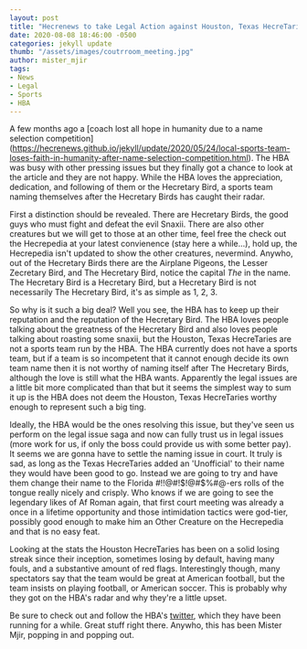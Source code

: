 ```yaml
---
layout: post
title: "Hecrenews to take Legal Action against Houston, Texas HecreTaries"
date: 2020-08-08 18:46:00 -0500
categories: jekyll update
thumb: "/assets/images/coutrroom_meeting.jpg"
author: mister_mjir
tags:
- News
- Legal
- Sports
- HBA
---
```


A few months ago a [coach lost all hope in humanity due to a name selection competition]
(https://hecrenews.github.io/jekyll/update/2020/05/24/local-sports-team-loses-faith-in-humanity-after-name-selection-competition.html). The HBA was busy with other
pressing issues but they finally got a chance to look at the article and they are not happy. While the HBA loves the appreciation, dedication, and following of them
or the Hecretary Bird, a sports team naming themselves after the Hecretary Birds has caught their radar.

First a distinction should be revealed. There are Hecretary Birds, the good guys who must fight and defeat the evil Snaxii. There are also other creatures but we
will get to those at an other time, feel free the check out the Hecrepedia at your latest convienence (stay here a while...), hold up, the Hecrepedia isn't updated to
show the other creatures, nevermind. Anywho, out of the Hecretary Birds there are the Airplane Pigeons, the Lesser Zecretary Bird, and The Hecretary Bird, notice the
capital *The* in the name. The Hecretary Bird is a Hecretary Bird, but a Hecretary Bird is not necessarily The Hecretary Bird, it's as simple as 1, 2, 3.

So why is it such a big deal? Well you see, the HBA has to keep up their reputation and the reputation of the Hecretary Bird. The HBA loves people talking about the
greatness of the Hecretary Bird and also loves people talking about roasting some snaxii, but the Houston, Texas HecreTaries are not a sports team run by the HBA. The
HBA currently does not have a sports team, but if a team is so incompetent that it cannot enough decide its own team name then it is not worthy of naming itself after
The Hecretary Birds, although the love is still what the HBA wants. Apparently the legal issues are a little bit more complicated than that but it seems the simplest
way to sum it up is the HBA does not deem the Houston, Texas HecreTaries worthy enough to represent such a big ting.

Ideally, the HBA would be the ones resolving this issue, but they've seen us perform on the legal issue saga and now can fully trust us in legal issues (more work for
us, if only the boss could provide us with some better pay). It seems we are gonna have to settle the naming issue in court. It truly is sad, as long as the Texas
HecreTaries added an 'Unofficial' to their name they would have been good to go. Instead we are going to try and have them change their name to the
Florida #$!$!@#$%#@-ers. I don't know about you but personally Florida #$!$!@#$%#@-ers rolls of the tongue really nicely and crisply. Who knows if we are going to see
the legendary likes of Af Roman again, that first court meeting was already a once in a lifetime opportunity and those intimidation tactics were god-tier, possibly
good enough to make him an Other Creature on the Hecrepedia and that is no easy feat.

Looking at the stats the Houston HecreTaries has been on a solid losing streak since their inception, sometimes losing by default, having many fouls, and a substantive
amount of red flags. Interestingly though, many spectators say that the team would be great at American football, but the team insists on playing football, or
American soccer. This is probably why they got on the HBA's radar and why they're a little upset.

Be sure to check out and follow the HBA's [twitter](https://twitter.com/hecretary), which they have been running for a while. Great stuff right there. Anywho, this
has been Mister Mjir, popping in and popping out.
